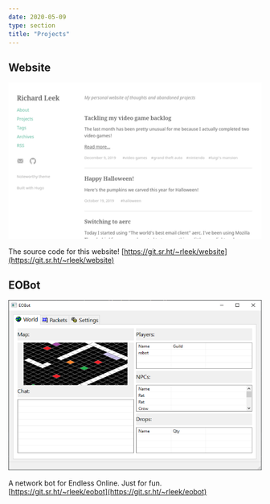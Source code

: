```yaml
---
date: 2020-05-09
type: section
title: "Projects"
---
```


## Website
![website screenshot](./website.png)

The source code for this website!
[https://git.sr.ht/~rleek/website](https://git.sr.ht/~rleek/website)


## EOBot
![eobot screenshot](./eobot-gui_XDxjoRguYp.png)

A network bot for Endless Online. Just for fun.
[https://git.sr.ht/~rleek/eobot](https://git.sr.ht/~rleek/eobot)
